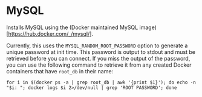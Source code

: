 # MySQL

Installs MySQL using the (Docker maintained MySQL image)[https://hub.docker.com/_/mysql/].

Currently, this uses the `MYSQL_RANDOM_ROOT_PASSWORD` option to generate a unique password at init time. This password is output to stdout and must be retrieved before you can connect. If you miss the output of the password, you can use the following command to retrieve it from any created Docker containers that have `root_db` in their name:

```
for i in $(docker ps -a | grep root_db | awk '{print $1}'); do echo -n "$i: "; docker logs $i 2>/dev/null | grep 'ROOT PASSWORD'; done
```
